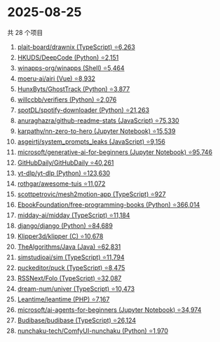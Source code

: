 # 2025-08-25

共 28 个项目

<!-- BEGIN GITHUB -->
<!-- 最后更新时间 2025-08-25 20:17:55 +0800 -->
1. [plait-board/drawnix (TypeScript) ⭐6,263](https://github.com/plait-board/drawnix)
1. [HKUDS/DeepCode (Python) ⭐2,151](https://github.com/HKUDS/DeepCode)
1. [winapps-org/winapps (Shell) ⭐5,464](https://github.com/winapps-org/winapps)
1. [moeru-ai/airi (Vue) ⭐8,932](https://github.com/moeru-ai/airi)
1. [HunxByts/GhostTrack (Python) ⭐3,877](https://github.com/HunxByts/GhostTrack)
1. [willccbb/verifiers (Python) ⭐2,076](https://github.com/willccbb/verifiers)
1. [spotDL/spotify-downloader (Python) ⭐21,263](https://github.com/spotDL/spotify-downloader)
1. [anuraghazra/github-readme-stats (JavaScript) ⭐75,330](https://github.com/anuraghazra/github-readme-stats)
1. [karpathy/nn-zero-to-hero (Jupyter Notebook) ⭐15,539](https://github.com/karpathy/nn-zero-to-hero)
1. [asgeirtj/system_prompts_leaks (JavaScript) ⭐9,156](https://github.com/asgeirtj/system_prompts_leaks)
1. [microsoft/generative-ai-for-beginners (Jupyter Notebook) ⭐95,746](https://github.com/microsoft/generative-ai-for-beginners)
1. [GitHubDaily/GitHubDaily ⭐40,261](https://github.com/GitHubDaily/GitHubDaily)
1. [yt-dlp/yt-dlp (Python) ⭐123,630](https://github.com/yt-dlp/yt-dlp)
1. [rothgar/awesome-tuis ⭐11,072](https://github.com/rothgar/awesome-tuis)
1. [scottpetrovic/mesh2motion-app (TypeScript) ⭐927](https://github.com/scottpetrovic/mesh2motion-app)
1. [EbookFoundation/free-programming-books (Python) ⭐366,014](https://github.com/EbookFoundation/free-programming-books)
1. [midday-ai/midday (TypeScript) ⭐11,184](https://github.com/midday-ai/midday)
1. [django/django (Python) ⭐84,689](https://github.com/django/django)
1. [Klipper3d/klipper (C) ⭐10,678](https://github.com/Klipper3d/klipper)
1. [TheAlgorithms/Java (Java) ⭐62,831](https://github.com/TheAlgorithms/Java)
1. [simstudioai/sim (TypeScript) ⭐11,794](https://github.com/simstudioai/sim)
1. [puckeditor/puck (TypeScript) ⭐8,475](https://github.com/puckeditor/puck)
1. [RSSNext/Folo (TypeScript) ⭐32,087](https://github.com/RSSNext/Folo)
1. [dream-num/univer (TypeScript) ⭐10,473](https://github.com/dream-num/univer)
1. [Leantime/leantime (PHP) ⭐7,167](https://github.com/Leantime/leantime)
1. [microsoft/ai-agents-for-beginners (Jupyter Notebook) ⭐34,974](https://github.com/microsoft/ai-agents-for-beginners)
1. [Budibase/budibase (TypeScript) ⭐26,124](https://github.com/Budibase/budibase)
1. [nunchaku-tech/ComfyUI-nunchaku (Python) ⭐1,970](https://github.com/nunchaku-tech/ComfyUI-nunchaku)
<!-- END GITHUB -->